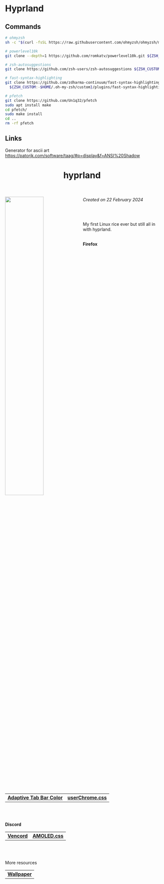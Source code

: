 # Hyprland

## Commands
```zsh
# ohmyzsh
sh -c "$(curl -fsSL https://raw.githubusercontent.com/ohmyzsh/ohmyzsh/master/tools/install.sh)"
```
```zsh
# powerlevel10k
git clone --depth=1 https://github.com/romkatv/powerlevel10k.git ${ZSH_CUSTOM:-$HOME/.oh-my-zsh/custom}/themes/powerlevel10k
```
```zsh
# zsh-autosuggestions
git clone https://github.com/zsh-users/zsh-autosuggestions ${ZSH_CUSTOM:-~/.oh-my-zsh/custom}/plugins/zsh-autosuggestions
```
```zsh
# fast-syntax-highlighting
git clone https://github.com/zdharma-continuum/fast-syntax-highlighting.git \
  ${ZSH_CUSTOM:-$HOME/.oh-my-zsh/custom}/plugins/fast-syntax-highlighting
```
```zsh
# pfetch
git clone https://github.com/Un1q32/pfetch
sudo apt install make
cd pfetch/
sudo make install
cd ..
rm -rf pfetch
```

## Links
Generator for ascii art
https://patorjk.com/software/taag/#p=display&f=ANSI%20Shadow


<h1 align="center"> hyprland <br><br> </h1>
<img width="50%" align="left" src="https://github.com/0PandaDEV/dotfiles/blob/main/images/showcase.png?raw=true">

<h6><i>Created on 22 February 2024</i></h6><br>
<p>
  My first Linux rice ever but still all in with hyprland.
  
  <br>
  <br>

  **Firefox**

  <table>
    <tr>
      <td>
        <a href="https://addons.mozilla.org/en-US/firefox/addon/adaptive-tab-bar-colour/"> <b>Adaptive Tab Bar Color</b> </a>
      </td>
      <td>
        <a href="https://github.com/0PandaDEV/dotfiles/tree/main/MacOS/yabai/userChrome.css"> <b>userChrome.css</b> </a>
      </td>
    </tr>
  </table>

  <br>
  <br>

  **Discord**

  <table>
    <tr>
      <td>
        <a href="https://vencord.dev"> <b>Vencord</b> </a>
      </td>
      <td>
        <a href="https://gist.githubusercontent.com/0PandaDEV/d70f9e9f870497d4ad2bcdc2d7f1a4fb/raw/b09c7ee9726c99485cee367187b5008608cea67e/AMOLED.theme.css"> <b>AMOLED.css</b> </a>
      </td>
    </tr>
  </table>

  <br>
  <br>

  More resources

  <table><tr><td>
        <a href="https://github.com/0PandaDEV/dotfiles/tree/main/Wallpapers/yabai.png"> <b>Wallpaper</b> </a>
  </td></tr></table>
</p>
